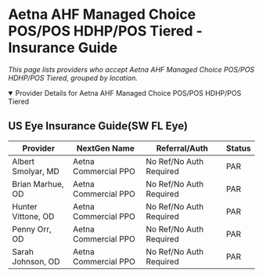 # Aetna AHF Managed Choice POS/POS HDHP/POS Tiered - Insurance Guide

*This page lists providers who accept Aetna AHF Managed Choice POS/POS HDHP/POS Tiered, grouped by location.*

<details open><summary>Provider Details for Aetna AHF Managed Choice POS/POS HDHP/POS Tiered</summary>

## US Eye Insurance Guide(SW FL Eye)

| Provider | NextGen Name | Referral/Auth | Status |
|----------|-------------|--------------|--------|
| Albert Smolyar, MD | Aetna Commercial PPO | No Ref/No Auth Required | PAR |
| Brian Marhue, OD | Aetna Commercial PPO | No Ref/No Auth Required | PAR |
| Hunter Vittone, OD | Aetna Commercial PPO | No Ref/No Auth Required | PAR |
| Penny Orr, OD | Aetna Commercial PPO | No Ref/No Auth Required | PAR |
| Sarah Johnson, OD | Aetna Commercial PPO | No Ref/No Auth Required | PAR |

</details>

